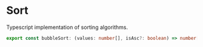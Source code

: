# Sort

Typescript implementation of sorting algorithms.

```ts
export const bubbleSort: (values: number[], isAsc?: boolean) => number[];
```